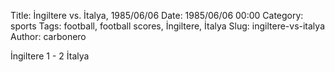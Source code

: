 Title: İngiltere vs. İtalya, 1985/06/06
Date: 1985/06/06 00:00
Category: sports
Tags: football, football scores, İngiltere, İtalya
Slug: ingiltere-vs-italya
Author: carbonero


İngiltere 1 - 2 İtalya
